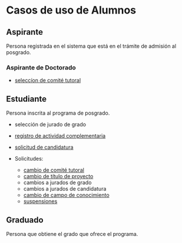# Casos de uso de Alumnos

## Aspirante

Persona registrada en el sistema que está en el trámite de admisión al
posgrado.

### Aspirante de Doctorado
- [seleccíon de comité tutoral](seleccion_comite_tutoral.md)


## Estudiante

Persona inscrita al programa de posgrado.
- selección de jurado de grado
- [registro de actividad complementaria](registro_actividad_complementaria.md)
- [solicitud de candidatura](solicitud_candidatura.md)

- Solicitudes:
  - [cambio de comité tutoral](cambio_comite_tutoral.md)
  - [cambio de título de proyecto](cambio_titulo_proyecto.md)
  - cambios a jurados de grado
  - cambios a jurados de candidatura
  - [cambio de campo de conocimiento](solicitud_cambio_campo.md)
  - [suspensiones](solicitud_suspension.md)
  
 


## Graduado

Persona que obtiene el grado que ofrece el programa. 

